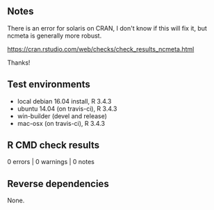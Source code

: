 ## Notes

There is an error for solaris on CRAN, I don't know if this
will fix it, but ncmeta is generally more robust. 

https://cran.rstudio.com/web/checks/check_results_ncmeta.html

Thanks!

## Test environments
* local debian 16.04 install, R 3.4.3
* ubuntu 14.04 (on travis-ci), R 3.4.3
* win-builder (devel and release)
* mac-osx (on travis-ci), R 3.4.3

## R CMD check results

0 errors | 0 warnings | 0 notes


## Reverse dependencies

None. 


